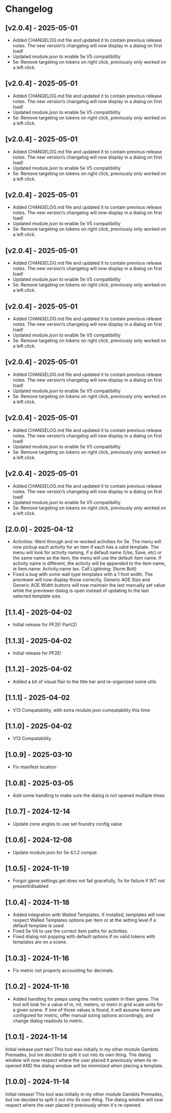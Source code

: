 # Changelog

## [v2.0.4] - 2025-05-01
- Added CHANGELOG.md file and updated it to contain previous release notes. The new version’s changelog will now display in a dialog on first load!
- Updated module.json to enable 5e V5 compatibility
- 5e: Remove targeting on tokens on right click, previously only worked on a left click.


## [v2.0.4] - 2025-05-01
- Added CHANGELOG.md file and updated it to contain previous release notes. The new version’s changelog will now display in a dialog on first load!
- Updated module.json to enable 5e V5 compatibility
- 5e: Remove targeting on tokens on right click, previously only worked on a left click.


## [v2.0.4] - 2025-05-01
- Added CHANGELOG.md file and updated it to contain previous release notes. The new version’s changelog will now display in a dialog on first load!
- Updated module.json to enable 5e V5 compatibility
- 5e: Remove targeting on tokens on right click, previously only worked on a left click.


## [v2.0.4] - 2025-05-01
- Added CHANGELOG.md file and updated it to contain previous release notes. The new version’s changelog will now display in a dialog on first load!
- Updated module.json to enable 5e V5 compatibility
- 5e: Remove targeting on tokens on right click, previously only worked on a left click.


## [v2.0.4] - 2025-05-01
- Added CHANGELOG.md file and updated it to contain previous release notes. The new version’s changelog will now display in a dialog on first load!
- Updated module.json to enable 5e V5 compatibility
- 5e: Remove targeting on tokens on right click, previously only worked on a left click.


## [v2.0.4] - 2025-05-01
- Added CHANGELOG.md file and updated it to contain previous release notes. The new version’s changelog will now display in a dialog on first load!
- Updated module.json to enable 5e V5 compatibility
- 5e: Remove targeting on tokens on right click, previously only worked on a left click.


## [v2.0.4] - 2025-05-01
- Added CHANGELOG.md file and updated it to contain previous release notes. The new version’s changelog will now display in a dialog on first load!
- Updated module.json to enable 5e V5 compatibility
- 5e: Remove targeting on tokens on right click, previously only worked on a left click.


## [v2.0.4] - 2025-05-01
- Added CHANGELOG.md file and updated it to contain previous release notes. The new version’s changelog will now display in a dialog on first load!
- Updated module.json to enable 5e V5 compatibility
- 5e: Remove targeting on tokens on right click, previously only worked on a left click.


## [v2.0.4] - 2025-05-01
- Added CHANGELOG.md file and updated it to contain previous release notes. The new version’s changelog will now display in a dialog on first load!
- Updated module.json to enable 5e V5 compatibility
- 5e: Remove targeting on tokens on right click, previously only worked on a left click.


## [2.0.0] - 2025-04-12

- Activities: Went through and re-worked activities for 5e. The menu will now pickup each activity for an item if each has a valid template. The menu will look for activity naming, if a default name (Use, Save, etc) or the same name as the item, the menu will use the default item name. If activity name is different, the activity will be appended to the item name, ie Item.name: Activity.name (ex. Call Lightning: Storm Bolt)
- Fixed a bug with some wall type templates with a 1 foot width. The previewer will now display those correctly. Generic AOE Size and Generic AOE Width buttons will now maintain the last manually set value while the previewer dialog is open instead of updating to the last selected template size.

## [1.1.4] - 2025-04-02

- Initial release for PF2E! Part(2)

## [1.1.3] - 2025-04-02

- Initial release for PF2E!

## [1.1.2] - 2025-04-02

- Added a bit of visual flair to the title bar and re-organized some utils

## [1.1.1] - 2025-04-02

- V13 Compatability, with extra module.json compatability this time

## [1.1.0] - 2025-04-02

- V13 Compatability

## [1.0.9] - 2025-03-10

- Fix manifest location

## [1.0.8] - 2025-03-05

- Add some handling to make sure the dialog is not opened multiple times

## [1.0.7] - 2024-12-14

- Update cone angles to use set foundry config value

## [1.0.6] - 2024-12-08

- Update module.json for 5e 4.1.2 compat

## [1.0.5] - 2024-11-19

- Forgot game.settings.get does not fail gracefully, fix for failure if WT not present/disabled

## [1.0.4] - 2024-11-18

- Added integration with Walled Templates. If installed, templates will now respect Walled Templates options per item or at the setting level if a default template is used.
- Fixed 5e V4 to use the correct item paths for activities.
- Fixed dialog not popping with default options if no valid tokens with templates are on a scene.

## [1.0.3] - 2024-11-16

- Fix metric not properly accounting for decimals.

## [1.0.2] - 2024-11-16

- Added handling for peeps using the metric system in their game. The tool will look for a value of m, mt, meters, or metri in grid scale units for a given scene. If one of those values is found, it will assume items are configured for metric, offer manual sizing options accordingly, and change dialog readouts to metric.

## [1.0.1] - 2024-11-14

Initial release part two! This tool was initially in my other module Gambits Premades, but Ive decided to split it out into its own thing. The dialog window will now respect where the user placed it previously when its re-opened AND the dialog window will be minimized when placing a template.

## [1.0.0] - 2024-11-14

Initial release! This tool was initially in my other module Gambits Premades, but Ive decided to split it out into its own thing. The dialog window will now respect where the user placed it previously when it's re-opened.